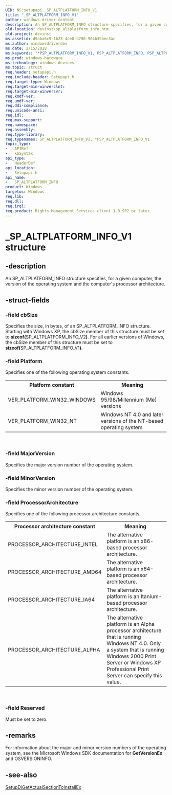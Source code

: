 ```yaml
---
UID: NS:setupapi._SP_ALTPLATFORM_INFO_V1
title: "_SP_ALTPLATFORM_INFO_V1"
author: windows-driver-content
description: An SP_ALTPLATFORM_INFO structure specifies, for a given computer, the version of the operating system and the computer's processor architecture.
old-location: devinst\sp_altplatform_info.htm
old-project: devinst
ms.assetid: d9aba6c9-1b23-4ce0-b796-904b39bec3ac
ms.author: windowsdriverdev
ms.date: 2/15/2018
ms.keywords: "*PSP_ALTPLATFORM_INFO_V1, PSP_ALTPLATFORM_INFO, PSP_ALTPLATFORM_INFO structure pointer [Device and Driver Installation], SP_ALTPLATFORM_INFO, SP_ALTPLATFORM_INFO structure [Device and Driver Installation], SP_ALTPLATFORM_INFO_V1, _SP_ALTPLATFORM_INFO_V1, devinst.sp_altplatform_info, di-struct_54b56314-f153-4d55-903f-561c7649208e.xml, setupapi/PSP_ALTPLATFORM_INFO, setupapi/SP_ALTPLATFORM_INFO"
ms.prod: windows-hardware
ms.technology: windows-devices
ms.topic: struct
req.header: setupapi.h
req.include-header: Setupapi.h
req.target-type: Windows
req.target-min-winverclnt: 
req.target-min-winversvr: 
req.kmdf-ver: 
req.umdf-ver: 
req.ddi-compliance: 
req.unicode-ansi: 
req.idl: 
req.max-support: 
req.namespace: 
req.assembly: 
req.type-library: 
req.typenames: SP_ALTPLATFORM_INFO_V1, *PSP_ALTPLATFORM_INFO_V1
topic_type:
-	APIRef
-	kbSyntax
api_type:
-	HeaderDef
api_location:
-	Setupapi.h
api_name:
-	SP_ALTPLATFORM_INFO
product: Windows
targetos: Windows
req.lib: 
req.dll: 
req.irql: 
req.product: Rights Management Services client 1.0 SP2 or later
---
```


# _SP_ALTPLATFORM_INFO_V1 structure


## -description


An SP_ALTPLATFORM_INFO structure specifies, for a given computer, the version of the operating system and the computer's processor architecture.


## -struct-fields




### -field cbSize

Specifies the size, in bytes, of an SP_ALTPLATFORM_INFO structure. Starting with Windows XP, the cbSize member of this structure must be set to <b>sizeof(</b>SP_ALTPLATFORM_INFO_V2<b>)</b>. For all earlier versions of Windows, the cbSize member of this structure must be set to <b>sizeof(</b>SP_ALTPLATFORM_INFO_V1<b>)</b>.


### -field Platform

Specifies one of the following operating system constants.

<table>
<tr>
<th>Platform constant</th>
<th>Meaning</th>
</tr>
<tr>
<td>
VER_PLATFORM_WIN32_WINDOWS

</td>
<td>
Windows 95/98/Millennium (Me) versions

</td>
</tr>
<tr>
<td>
VER_PLATFORM_WIN32_NT

</td>
<td>
Windows NT 4.0 and later versions of the NT-based operating system

</td>
</tr>
</table>
 


### -field MajorVersion

Specifies the major version number of the operating system.


### -field MinorVersion

Specifies the minor version number of the operating system.


### -field ProcessorArchitecture

Specifies one of the following processor architecture constants.

<table>
<tr>
<th>Processor architecture constant</th>
<th>Meaning</th>
</tr>
<tr>
<td>
PROCESSOR_ARCHITECTURE_INTEL

</td>
<td>
The alternative platform is an x86-based processor architecture.

</td>
</tr>
<tr>
<td>
PROCESSOR_ARCHITECTURE_AMD64

</td>
<td>
The alternative platform is an x64-based processor architecture.

</td>
</tr>
<tr>
<td>
PROCESSOR_ARCHITECTURE_IA64

</td>
<td>
The alternative platform is an Itanium-based processor architecture.

</td>
</tr>
<tr>
<td>
PROCESSOR_ARCHITECTURE_ALPHA

</td>
<td>
The alternative platform is an Alpha processor architecture that is running Windows NT 4.0. Only a system that is running Windows 2000 Print Server or Windows XP Professional Print Server can specify this value. 

</td>
</tr>
</table>
 


### -field Reserved

Must be set to zero.


## -remarks



For information about the major and minor version numbers of the operating system, see the Microsoft Windows SDK documentation for <b>GetVersionEx</b> and OSVERSIONINFO.




## -see-also




<a href="https://msdn.microsoft.com/library/windows/hardware/ff551045">SetupDiGetActualSectionToInstallEx</a>
 

 

